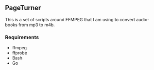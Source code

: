 ## PageTurner
This is a set of scripts around FFMPEG that I am using to convert audio-books from mp3 to m4b.

### Requirements

- ffmpeg
- ffprobe
- Bash
- Go

